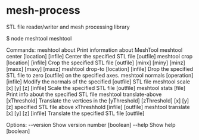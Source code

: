 # mesh-process

STL file reader/writer and mesh processing library

$ node meshtool 
meshtool <command>

Commands:
  meshtool about                            Print information about MeshTool
  meshtool center [location] [infile]       Center the specified STL file
  [outfile]
  meshtool crop [location] [infile]         Crop the specified STL file
  [outfile] [minx] [miny] [minz] [maxx]
  [maxy] [maxz]
  meshtool drop-to [location] [infile]      Drop the specified STL file to zero
  [outfile]                                 on the specified axes.
  meshtool normals [operation] [infile]     Modify the normals of the specified
  [outfile]                                 STL file
  meshtool scale [x] [y] [z] [infile]       Scale the specified STL file
  [outfile]
  meshtool stats [file]                     Print info about the specified STL
                                            file
  meshtool translate-above [xThreshold]     Translate the vertices in the
  [yThreshold] [zThreshold] [x] [y] [z]     specified STL file above xThreshhold
  [infile] [outfile]
  meshtool translate [x] [y] [z] [infile]   Translate the specified STL file
  [outfile]

Options:
  --version  Show version number                                       [boolean]
  --help     Show help                                                 [boolean]
